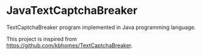 # JavaTextCaptchaBreaker
TextCaptchaBreaker program implemented in Java programming language.

This project is inspired from https://github.com/kbhomes/TextCaptchaBreaker.
